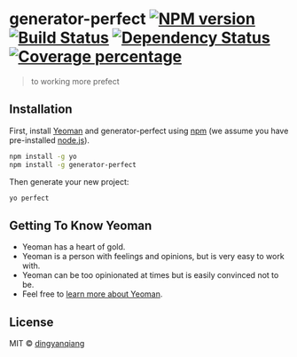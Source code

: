 # generator-perfect [![NPM version][npm-image]][npm-url] [![Build Status][travis-image]][travis-url] [![Dependency Status][daviddm-image]][daviddm-url] [![Coverage percentage][coveralls-image]][coveralls-url]
> to working more prefect

## Installation

First, install [Yeoman](http://yeoman.io) and generator-perfect using [npm](https://www.npmjs.com/) (we assume you have pre-installed [node.js](https://nodejs.org/)).

```bash
npm install -g yo
npm install -g generator-perfect
```

Then generate your new project:

```bash
yo perfect
```

## Getting To Know Yeoman

 * Yeoman has a heart of gold.
 * Yeoman is a person with feelings and opinions, but is very easy to work with.
 * Yeoman can be too opinionated at times but is easily convinced not to be.
 * Feel free to [learn more about Yeoman](http://yeoman.io/).

## License

MIT © [dingyanqiang](https://github.com/dingyanqiang)


[npm-image]: https://badge.fury.io/js/generator-perfect.svg
[npm-url]: https://npmjs.org/package/generator-perfect
[travis-image]: https://travis-ci.org/dingyanqiang/generator-perfect.svg?branch=master
[travis-url]: https://travis-ci.org/dingyanqiang/generator-perfect
[daviddm-image]: https://david-dm.org/dingyanqiang/generator-perfect.svg?theme=shields.io
[daviddm-url]: https://david-dm.org/dingyanqiang/generator-perfect
[coveralls-image]: https://coveralls.io/repos/dingyanqiang/generator-perfect/badge.svg
[coveralls-url]: https://coveralls.io/r/dingyanqiang/generator-perfect
